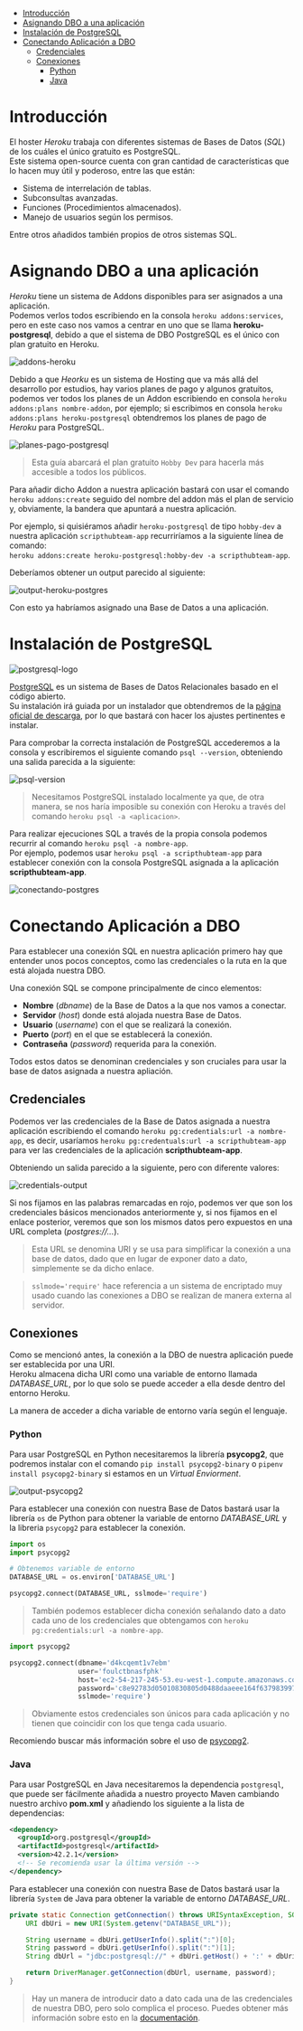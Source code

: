 
- [Introducción](#introducci%C3%B3n)
- [Asignando DBO a una aplicación](#asignando-dbo-a-una-aplicaci%C3%B3n)
- [Instalación de PostgreSQL](#instalaci%C3%B3n-de-postgresql)
- [Conectando Aplicación a DBO](#conectando-aplicaci%C3%B3n-a-dbo)
    - [Credenciales](#credenciales)
    - [Conexiones](#conexiones)
        - [Python](#python)
        - [Java](#java)

# Introducción

El hoster *Heroku* trabaja con diferentes sistemas de Bases de Datos (*SQL*) de los cuáles el único gratuito es PostgreSQL.  
Este sistema open-source cuenta con gran cantidad de características que lo hacen muy útil y poderoso, entre las que están:

* Sistema de interrelación de tablas.
* Subconsultas avanzadas.
* Funciones (Procedimientos almacenados).
* Manejo de usuarios según los permisos.

Entre otros añadidos también propios de otros sistemas SQL.

# Asignando DBO a una aplicación

*Heroku* tiene un sistema de Addons disponibles para ser asignados a una aplicación.  
Podemos verlos todos escribiendo en la consola `heroku addons:services`, pero en este caso nos vamos a centrar en uno que se llama **heroku-postgresql**, debido a que el sistema de DBO PostgreSQL es el único con plan gratuito en Heroku.

![addons-heroku](https://i.imgur.com/6Mjyy0p.png)

Debido a que *Heorku* es un sistema de Hosting que va más allá del desarrollo por estudios, hay varios planes de pago y algunos gratuitos, podemos ver todos los planes de un Addon escribiendo en consola `heroku addons:plans nombre-addon`, por ejemplo; si escribimos en consola `heroku addons:plans heroku-postgresql` obtendremos los planes de pago de *Heroku* para PostgreSQL.

![planes-pago-postgresql](https://i.imgur.com/JorgtGQ.png)

>Esta guía abarcará el plan gratuito `Hobby Dev` para hacerla más accesible a todos los públicos.

Para añadir dicho Addon a nuestra aplicación bastará con usar el comando `heroku addons:create` seguido del nombre del addon más el plan de servicio y, obviamente, la bandera que apuntará a nuestra aplicación.

Por ejemplo, si quisiéramos añadir `heroku-postgresql` de tipo `hobby-dev` a nuestra aplicación `scripthubteam-app` recurriríamos a la siguiente línea de comando:  
`heroku addons:create heroku-postgresql:hobby-dev -a scripthubteam-app`.

Deberíamos obtener un output parecido al siguiente:

![output-heroku-postgres](https://i.imgur.com/4TY0bxf.png)

Con esto ya habríamos asignado una Base de Datos a una aplicación.

# Instalación de PostgreSQL

![postgresql-logo](https://www.redeszone.net/app/uploads/2016/02/postgresql-logo.png?x=634&y=309)

[PostgreSQL](https://www.postgresql.org/) es un sistema de Bases de Datos Relacionales basado en el código abierto.  
Su instalación irá guiada por un instalador que obtendremos de la [página oficial de descarga](https://www.postgresql.org/download/), por lo que bastará con hacer los ajustes pertinentes e instalar.

Para comprobar la correcta instalación de PostgreSQL accederemos a la consola y escribiremos el siguiente comando `psql --version`, obteniendo una salida parecida a la siguiente:

![psql-version](https://i.imgur.com/BkzU1di.png)

>Necesitamos PostgreSQL instalado localmente ya que, de otra manera, se nos haría imposible su conexión con Heroku a través del comando `heroku psql -a <aplicacion>`.

Para realizar ejecuciones SQL a través de la propia consola podemos recurrir al comando `heroku psql -a nombre-app`.  
Por ejemplo, podemos usar `heroku psql -a scripthubteam-app` para establecer conexión con la consola PostgreSQL asignada a la aplicación **scripthubteam-app**.

![conectando-postgres](https://i.imgur.com/WgtyC5z.png)

# Conectando Aplicación a DBO

Para establecer una conexión SQL en nuestra aplicación primero hay que entender unos pocos conceptos, como las credenciales o la ruta en la que está alojada nuestra DBO.

Una conexión SQL se compone principalmente de cinco elementos:

- **Nombre** (*dbname*) de la Base de Datos a la que nos vamos a conectar.
- **Servidor** (*host*) donde está alojada nuestra Base de Datos.
- **Usuario** (*username*) con el que se realizará la conexión.
- **Puerto** (*port*) en el que se establecerá la conexión.
- **Contraseña** (*password*) requerida para la conexión.

Todos estos datos se denominan credenciales y son cruciales para usar la base de datos asignada a nuestra apliación.

## Credenciales

Podemos ver las credenciales de la Base de Datos asignada a nuestra aplicación escribiendo el comando `heroku pg:credentials:url -a nombre-app`, es decir, usaríamos `heroku pg:credentuals:url -a scripthubteam-app` para ver las credenciales de la aplicación **scripthubteam-app**.

Obteniendo un salida parecido a la siguiente, pero con diferente valores:

![credentials-output](https://i.imgur.com/egpwrtu.png)

Si nos fijamos en las palabras remarcadas en rojo, podemos ver que son los credenciales básicos mencionados anteriormente y, si nos fijamos en el enlace posterior, veremos que son los mismos datos pero expuestos en una URL completa (*postgres://...*).

>Esta URL se denomina URI y se usa para simplificar la conexión a una base de datos, dado que en lugar de exponer dato a dato, simplemente se da dicho enlace.

>`sslmode='require'` hace referencia a un sistema de encriptado muy usado cuando las conexiones a DBO se realizan de manera externa al servidor.

## Conexiones

Como se mencionó antes, la conexión a la DBO de nuestra aplicación puede ser establecida por una URI.  
Heroku almacena dicha URI como una variable de entorno llamada *DATABASE_URL*, por lo que solo se puede acceder a ella desde dentro del entorno Heroku.

La manera de acceder a dicha variable de entorno varía según el lenguaje.

### Python

Para usar PostgreSQL en Python necesitaremos la librería **psycopg2**, que podremos instalar con el comando `pip install psycopg2-binary` o `pipenv install psycopg2-binary` si estamos en un *Virtual Enviorment*.

![output-psycopg2](https://i.imgur.com/NyX1ekL.png)

Para establecer una conexión con nuestra Base de Datos bastará usar la librería `os` de Python para obtener la variable de entorno *DATABASE_URL* y la libreria `psycopg2` para establecer la conexión.

```python
import os
import psycopg2

# Obtenemos variable de entorno
DATABASE_URL = os.environ['DATABASE_URL']

psycopg2.connect(DATABASE_URL, sslmode='require')
```

>También podemos establecer dicha conexión señalando dato a dato cada uno de los credenciales que obtengamos con `heroku pg:credentials:url -a nombre-app`.

```python
import psycopg2

psycopg2.connect(dbname='d4kcqemt1v7ebm'
                 user='foulctbnasfphk'
                 host='ec2-54-217-245-53.eu-west-1.compute.amazonaws.com'
                 password='c8e92783d05010830805d0488daaeee164f6379839975afa3e5f8583f93b88f8'
                 sslmode='require')
```

>Obviamente estos credenciales son únicos para cada aplicación y no tienen que coincidir con los que tenga cada usuario.

Recomiendo buscar más información sobre el uso de [psycopg2](http://initd.org/psycopg/docs/).

### Java

Para usar PostgreSQL en Java necesitaremos la dependencia `postgresql`, que puede ser fácilmente añadida a nuestro proyecto Maven cambiando nuestro archivo **pom.xml** y añadiendo los siguiente a la lista de dependencias:

```xml
<dependency>
  <groupId>org.postgresql</groupId>
  <artifactId>postgresql</artifactId>
  <version>42.2.1</version>
  <!-- Se recomienda usar la última versión -->
</dependency>
```

Para establecer una conexión con nuestra Base de Datos bastará usar la librería `System` de Java para obtener la variable de entorno *DATABASE_URL*.

```Java
private static Connection getConnection() throws URISyntaxException, SQLException {
    URI dbUri = new URI(System.getenv("DATABASE_URL"));

    String username = dbUri.getUserInfo().split(":")[0];
    String password = dbUri.getUserInfo().split(":")[1];
    String dbUrl = "jdbc:postgresql://" + dbUri.getHost() + ':' + dbUri.getPort() + dbUri.getPath() + "?sslmode=require";

    return DriverManager.getConnection(dbUrl, username, password);
}
```

>Hay un manera de introducir dato a dato cada una de las credenciales de nuestra DBO, pero solo complica el proceso. Puedes obtener más información sobre esto en la [documentación](https://jdbc.postgresql.org/documentation/head/index.html).